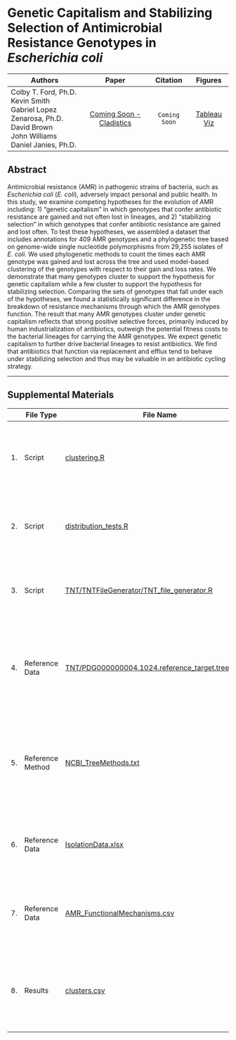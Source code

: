# Genetic Capitalism and Stabilizing Selection of Antimicrobial Resistance Genotypes in _Escherichia coli_

|                                              Authors                                              |    Paper    |   Citation  | Figures |
|-------------------------------------------------------------------------------------------------|:-----------:|:-----------:|:--------:|
| Colby T. Ford, Ph.D.<br>Kevin Smith<br>Gabriel Lopez Zenarosa, Ph.D.<br>David Brown<br>John Williams<br>Daniel Janies, Ph.D. | [Coming Soon - Cladistics](#) | ```Coming Soon``` | [Tableau Viz](https://public.tableau.com/profile/cford38#!/vizhome/E_coliGenotypeSetsViz/GeneticCapitalism) |

## Abstract
Antimicrobial resistance (AMR) in pathogenic strains of bacteria, such as _Escherichia coli_ (_E. coli_), adversely impact personal and public health. In this study, we examine competing hypotheses for the evolution of AMR including: 1) “genetic capitalism” in which genotypes that confer antibiotic resistance are gained and not often lost in lineages, and 2) “stabilizing selection” in which genotypes that confer antibiotic resistance are gained and lost often. To test these hypotheses, we assembled a dataset that includes annotations for 409 AMR genotypes and a phylogenetic tree based on genome-wide single nucleotide polymorphisms from 29,255 isolates of _E. coli_. We used phylogenetic methods to count the times each AMR genotype was gained and lost across the tree and used model-based clustering of the genotypes with respect to their gain and loss rates. We demonstrate that many genotypes cluster to support the hypothesis for genetic capitalism while a few cluster to support the hypothesis for stabilizing selection. Comparing the sets of genotypes that fall under each of the hypotheses, we found a statistically significant difference in the breakdown of resistance mechanisms through which the AMR genotypes function. The result that many AMR genotypes cluster under genetic capitalism reflects that strong positive selective forces, primarily induced by human industrialization of antibiotics, outweigh the potential fitness costs to the bacterial lineages for carrying the AMR genotypes. We expect genetic capitalism to further drive bacterial lineages to resist antibiotics. We find that antibiotics that function via replacement and efflux tend to behave under stabilizing selection and thus may be valuable in an antibiotic cycling strategy.

-------------------------------------
## Supplemental Materials

|     | File Type        | File Name                                                                                                | Description                                                                                                                                                          |
|-----|------------------|----------------------------------------------------------------------------------------------------------|----------------------------------------------------------------------------------------------------------------------------------------------------------------------|
| 1.  | Script           | [clustering.R](clustering.R)                                                                             | Script for performing cluster analysis of AMR genotype gains and losses.                                                                                             |
| 2.  | Script           | [distribution_tests.R](distribution_tests.R)                                                             | Script for performing distribution tests by AMR group & resistance mechanism.                                                                                        |
| 3.  | Script           | [TNT/TNTFileGenerator/TNT_file_generator.R](TNT/TNTFileGenerator/TNT_file_generator.R)                   | Script for generating the data file for the TNT-based phylogenetic analysis.                                                                                         |
| 4.  | Reference Data   | [TNT/PDG000000004.1024.reference_target.tree.newick](TNT/PDG000000004.1024.reference_target.tree.newick) | Reference Tree from NCBI. (Current and other snapshot PDG trees for _E. coli_ can be found [here](https://ftp.ncbi.nlm.nih.gov/pathogen/Results/Escherichia_coli_Shigella/).)                |
| 5.  | Reference Method | [NCBI_TreeMethods.txt](NCBI_TreeMethods.txt)                                                             | Information of the NCBI processing pipeline for generating the SNP trees. (Can also be found on NCBI's site [here](https://ftp.ncbi.nlm.nih.gov/pathogen/Methods.txt).) |
| 6.  | Reference Data   | [IsolationData.xlsx](IsolationData.xlsx)                                                                 | Roll-Up of Isolation Metadata (Source country, organism, etc.)                                                                                                       |
| 7.  | Reference Data   | [AMR_FunctionalMechanisms.csv](AMR_FunctionalMechanisms.csv)                                             | Functional mechanisms of the 409 AMR genotypes in this study. (From [CARD](https://card.mcmaster.ca/))                                                               |
| 8.  | Results          | [clusters.csv](clusters.csv)                                                                             | Resulting AMR genotype clusters from the cluster analysis of gains and losses.                                                                                       |

